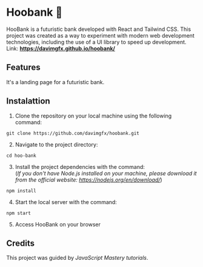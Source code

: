 # Hoobank 🤖
HooBank is a futuristic bank developed with React and Tailwind CSS. This project was created as a way to experiment with modern web development technologies, including the use of a UI library to speed up development. <br>
Link: **https://davimgfx.github.io/hoobank/**

## Features
It's a landing page for a futuristic bank.

## Instalattion

1. Clone the repository on your local machine using the following command:
```
git clone https://github.com/davimgfx/hoobank.git
```

2. Navigate to the project directory:
```
cd hoo-bank
```

3. Install the project dependencies with the command: <br>
(*If you don't have Node.js installed on your machine, please download it from the official website: https://nodejs.org/en/download/*)
```
npm install
```

4. Start the local server with the command:
```
npm start
```

5. Access HooBank on your browser

## Credits
This project was guided by *JavaScript Mastery tutorials*.
